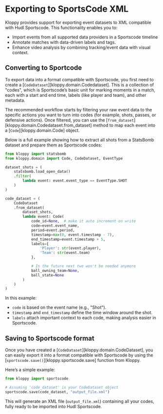 # Exporting to SportsCode XML
Kloppy provides support for exporting event datasets to XML compatible with Hudl Sportscode. This functionality enables you to:

- Import events from all supported data providers in a Sportscode timeline
- Annotate matches with data-driven labels and tags.
- Enhance video analysis by combining tracking/event data with visual context.

## Converting to Sportcode

To export data into a format compatible with Sportscode, you first need to create a [`CodeDataset`][kloppy.domain.Codedataset]. This is a collection of "codes", which is Sportscode’s basic unit for marking moments in a match, each with a start and end time, labels (like player and team), and other metadata.

The recommended workflow starts by filtering your raw event data to the specific actions you want to turn into codes (for example, shots, passes, or defensive actions).
Once filtered, you can use the [`from_dataset`][kloppy.domain.Codedataset.from_dataset] method to map each event into a [`Code`][kloppy.domain.Code] object.

Below is a full example showing how to extract all shots from a StatsBomb dataset and prepare them as Sportscode codes:

```python
from kloppy import statsbomb
from kloppy.domain import Code, CodeDataset, EventType

dataset_shots = (
    statsbomb.load_open_data()
    .filter(
        lambda event: event.event_type == EventType.SHOT
    )
)

code_dataset = (
    CodeDataset
    .from_dataset(
        dataset_shots,
        lambda event: Code(
            code_id=None,  # make it auto increment on write
            code=event.event_name,
            period=event.period,
            timestamp=max(0, event.timestamp - 7),
            end_timestamp=event.timestamp + 5,
            labels={
                'Player': str(event.player),
                'Team': str(event.team)
            },

            # In the future next two won't be needed anymore
            ball_owning_team=None,
            ball_state=None
        )
    )
)
```

In this example:

- `code` is based on the event name (e.g., "Shot").
- `timestamp` and `end_timestamp` define the time window around the shot.
- `labels` attach important context to each code, making analysis easier in Sportscode.

## Saving to Sportscode format

Once you have created a [`CodeDataset`][kloppy.domain.CodeDataset], you can easily export it into a format compatible with Sportscode by using the [`sportscode.save()`][kloppy.sportscode.save] function from Kloppy.

Here’s a simple example:

```python
from kloppy import sportscode

# Assuming 'code_dataset' is your CodeDataset object
sportscode.save(code_dataset, "output_file.xml")
```

This will generate an XML file (`output_file.xml`) containing all your codes, fully ready to be imported into Hudl Sportscode.
